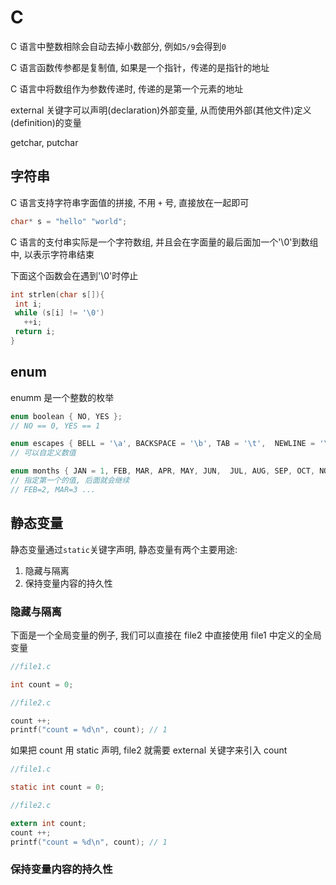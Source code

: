 # C

C 语言中整数相除会自动去掉小数部分, 例如`5/9`会得到`0`

C 语言函数传参都是复制值, 如果是一个指针，传递的是指针的地址

C 语言中将数组作为参数传递时, 传递的是第一个元素的地址

external 关键字可以声明(declaration)外部变量, 从而使用外部(其他文件)定义(definition)的变量

getchar, putchar

## 字符串

C 语言支持字符串字面值的拼接, 不用 `+` 号, 直接放在一起即可

```c
char* s = "hello" "world";

```

C 语言的支付串实际是一个字符数组, 并且会在字面量的最后面加一个'\0'到数组中, 以表示字符串结束

下面这个函数会在遇到'\0'时停止

```c
int strlen(char s[]){
 int i;
 while (s[i] != '\0')
   ++i;
 return i;
}
```

## enum

enumm 是一个整数的枚举

```c
enum boolean { NO, YES };
// NO == 0, YES == 1

enum escapes { BELL = '\a', BACKSPACE = '\b', TAB = '\t',  NEWLINE = '\n', VTAB = '\v', RETURN = '\r' };
// 可以自定义数值

enum months { JAN = 1, FEB, MAR, APR, MAY, JUN,  JUL, AUG, SEP, OCT, NOV, DEC };
// 指定第一个的值, 后面就会继续
// FEB=2, MAR=3 ...
```

## 静态变量

静态变量通过`static`关键字声明, 静态变量有两个主要用途:

1. 隐藏与隔离
2. 保持变量内容的持久性

### 隐藏与隔离

下面是一个全局变量的例子, 我们可以直接在 file2 中直接使用 file1 中定义的全局变量

```c
//file1.c

int count = 0;

//file2.c

count ++;
printf("count = %d\n", count); // 1
```

如果把 count 用 static 声明, file2 就需要 external 关键字来引入 count

```c
//file1.c

static int count = 0;

//file2.c

extern int count;
count ++;
printf("count = %d\n", count); // 1
```

### 保持变量内容的持久性
